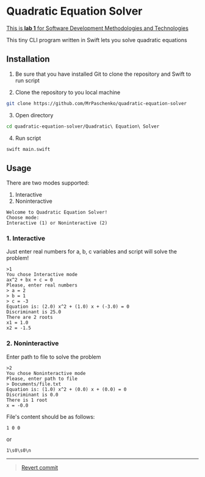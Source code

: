 # Quadratic Equation Solver

[This is **lab 1** for Software Development Methodologies and Technologies](https://docs.google.com/document/d/1pTz_GAy3GX0GxxoRV5DAiCIGJyMOONHuT9WQS8JgrB0)

This tiny CLI program written in Swift lets you solve quadratic equations

## Installation

1. Be sure that you have installed Git to clone the repository and Swift to run script

2. Clone the repository to you local machine
```bash
git clone https://github.com/MrPaschenko/quadratic-equation-solver
```

3. Open directory
```bash
cd quadratic-equation-solver/Quadratic\ Equation\ Solver
```

4. Run script
```bash
swift main.swift
```

## Usage

There are two modes supported:
1. Interactive
2. Noninteractive

```
Welcome to Quadratic Equation Solver!
Choose mode:
Interactive (1) or Noninteractive (2)
```

### 1. Interactive

Just enter real numbers for a, b, c variables and script will solve the problem!

```
>1
You chose Interactive mode
ax^2 + bx + c = 0
Please, enter real numbers
> a = 2
> b = 1
> c = -3
Equation is: (2.0) x^2 + (1.0) x + (-3.0) = 0
Discriminant is 25.0
There are 2 roots
x1 = 1.0
x2 = -1.5
```

### 2. Noninteractive

Enter path to file to solve the problem

```
>2
You chose Noninteractive mode
Please, enter path to file
> Documents/file.txt
Equation is: (1.0) x^2 + (0.0) x + (0.0) = 0
Discriminant is 0.0
There is 1 root
x = -0.0
```

File's content should be as follows:

```
1 0 0

```
or
```
1\s0\s0\n
```

___

> [Revert commit](https://github.com/MrPaschenko/quadratic-equation-solver/commit/da19e8a2bc9a8a4be923da24706c6f96d16a1509)
